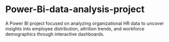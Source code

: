 # Power-Bi-data-analysis-project
A Power BI project focused on analyzing organizational HR data to uncover insights into employee distribution, attrition trends, and workforce demographics through interactive dashboards.
